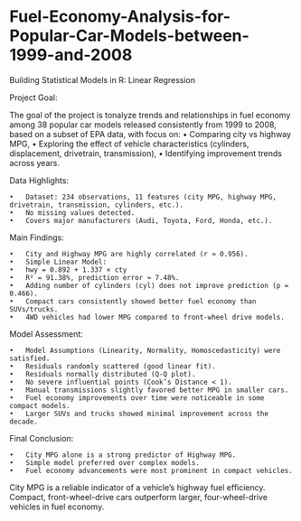 # Fuel-Economy-Analysis-for-Popular-Car-Models-between-1999-and-2008
Building Statistical Models in R: Linear Regression

Project Goal:

The goal of the project is tonalyze trends and relationships in fuel economy among 38 popular car models released consistently from 1999 to 2008, based on a subset of EPA data, with focus on:
	•	Comparing city vs highway MPG,
	•	Exploring the effect of vehicle characteristics (cylinders, displacement, drivetrain, transmission),
	•	Identifying improvement trends across years.

Data Highlights:

	•	Dataset: 234 observations, 11 features (city MPG, highway MPG, drivetrain, transmission, cylinders, etc.).
	•	No missing values detected.
	•	Covers major manufacturers (Audi, Toyota, Ford, Honda, etc.).

 Main Findings:
 
	•	City and Highway MPG are highly correlated (r ≈ 0.956).
	•	Simple Linear Model:
	•	hwy = 0.892 + 1.337 × cty
	•	R² = 91.38%, prediction error ≈ 7.48%.
	•	Adding number of cylinders (cyl) does not improve prediction (p = 0.466).
	•	Compact cars consistently showed better fuel economy than SUVs/trucks.
	•	4WD vehicles had lower MPG compared to front-wheel drive models.

 Model Assessment:
 
	•	Model Assumptions (Linearity, Normality, Homoscedasticity) were satisfied.
	•	Residuals randomly scattered (good linear fit).
	•	Residuals normally distributed (Q-Q plot).
	•	No severe influential points (Cook’s Distance < 1).
 	•	Manual transmissions slightly favored better MPG in smaller cars.
	•	Fuel economy improvements over time were noticeable in some compact models.
	•	Larger SUVs and trucks showed minimal improvement across the decade.

 Final Conclusion:
 
	•	City MPG alone is a strong predictor of Highway MPG.
	•	Simple model preferred over complex models.
	•	Fuel economy advancements were most prominent in compact vehicles.

 City MPG is a reliable indicator of a vehicle’s highway fuel efficiency. Compact, front-wheel-drive cars outperform larger, four-wheel-drive vehicles in fuel economy.

